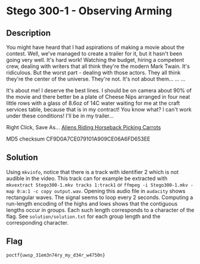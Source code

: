 # Stego 300-1 - Observing Arming
## Description
You might have heard that I had aspirations of making a movie about the contest. Well, we've managed to create a trailer for it, but it hasn't been going very well. It's hard work! Watching the budget, hiring a competent crew, dealing with writers that all think they're the modern Mark Twain. It's ridiculous. But the worst part - dealing with those actors. They all think they're the center of the universe. They're not. It's not about them... ... ...

It's about me! I deserve the best lines. I should be on camera about 90% of the movie and there better be a plate of Cheese Nips arranged in four neat little rows with a glass of 8.6oz of 14C water waiting for me at the craft services table, because that is in my contract! You know what? I can't work under these conditions! I'll be in my trailer...

Right Click, Save As... [Aliens Riding Horseback Picking Carrots](https://pointeroverflowctf.com/static/Stego300-1.mkv)

MD5 checksum CF9D0A7CE079101A909CE06A6FD653EE

## Solution
Using `mkvinfo`, notice that there is a track with identifier 2 which is not audible in the video. This track can for example be extracted with `mkvextract Stego300-1.mkv tracks 1:track1` or `ffmpeg -i Stego300-1.mkv -map 0:a:1 -c copy output.wav`. Opening this audio file in `audacity` shows rectangular waves. The signal seems to loop every 2 seconds. Computing a run-length encoding of the highs and lows shows that the contiguous lengths occur in groups. Each such length corresponds to a character of the flag. See `solution/solution.txt` for each group length and the corresponding character.

## Flag
`poctf{uwsp_31em3n74ry_my_d34r_w4750n}`